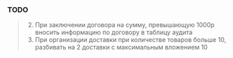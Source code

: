 ### TODO

> 2. При заключении договора на сумму, превышающую 1000р вносить информацию по договору в таблицу аудита
> 3. При организации доставки при количестве товаров больше 10, разбивать на 2 доставки с максимальным вложением 10
